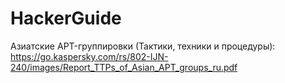# HackerGuide

Азиатские APT-группировки (Тактики, техники и процедуры):
https://go.kaspersky.com/rs/802-IJN-240/images/Report_TTPs_of_Asian_APT_groups_ru.pdf

